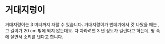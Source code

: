 # 거대지렁이

거대지렁이는 3 미터까지 자랄 수 있습니다. 거대지렁이가 번데기에서 갓 나왔을 때는
, 그 길이가 20 cm 밖에 되지 않는대요. 다 자라려면 3 년 정도가 걸린다고 하는데,
땅 속에 살면서 소리를 낸다고 합니다.
